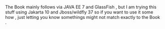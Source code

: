 The Book mainly follows via JAVA EE 7 and GlassFish , but I am trying this stuff using Jakarta 10 and Jboss/wildfly 37 so if you want to use it some how , just letting you know somethings might not match exactly to the Book .
